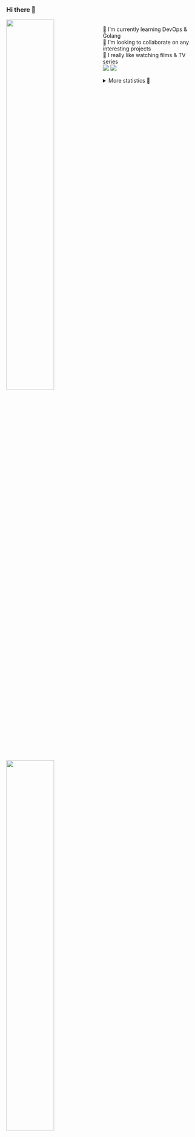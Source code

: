 ### Hi there 👋


[<img align="left" width="50%" src="https://github-readme-stats.vercel.app/api?username=rufusnufus&hide=issues&show_icons=true&count_private=true&theme=transparent&title_color=FF6F40&text_color=FBF9F8&icon_color=F48242&hide_border=true&hide_title=true#gh-dark-mode-only">](https://metrics.lecoq.io/rufusnufus#gh-dark-mode-only)
[<img align="left" width="50%" src="https://github-readme-stats.vercel.app/api?username=rufusnufus&hide=issues&show_icons=true&count_private=true&theme=transparent&title_color=FF6533&text_color=4D4644&icon_color=FF8038&hide_border=true&hide_title=true#gh-light-mode-only">](https://metrics.lecoq.io/rufusnufus#gh-light-mode-only)

<p>
  <br>
  🌱 I’m currently learning DevOps & Golang</br>
  👯 I’m looking to collaborate on any interesting projects</br>
  🎥 I really like watching films & TV series</br>
  <a href="https://linkedin.com/in/rufusnufus"><img src="https://img.shields.io/badge/linkedin-0077B5.svg?style=for-the-badge&logo=linkedin&logoColor=white"/></a>
  <a href="https://t.me/rufusnufus"><img src="https://img.shields.io/badge/-telegram-black?style=for-the-badge&color=blue&logo=telegram"/></a>
</p>

<p text-align="left">
<details>
  <summary>More statistics 👀</summary><br/>

<!--START_SECTION:waka-->
![Code Time](http://img.shields.io/badge/Code%20Time-140%20hrs%2034%20mins-blue)

![Profile Views](http://img.shields.io/badge/Profile%20Views-0-blue)

**I'm an Early 🐤** 

```text
🌞 Morning      124 commits       ████░░░░░░░░░░░░░░░░░░░░░   19.11 % 
🌆 Daytime      335 commits       █████████████░░░░░░░░░░░░   51.62 % 
🌃 Evening      158 commits       ██████░░░░░░░░░░░░░░░░░░░   24.35 % 
🌙 Night         32 commits       █░░░░░░░░░░░░░░░░░░░░░░░░   04.93 % 

```
📅 **I'm Most Productive on Monday** 

```text
Monday         133 commits       █████░░░░░░░░░░░░░░░░░░░░   20.49 % 
Tuesday        130 commits       █████░░░░░░░░░░░░░░░░░░░░   20.03 % 
Wednesday      100 commits       ███░░░░░░░░░░░░░░░░░░░░░░   15.41 % 
Thursday       117 commits       ████░░░░░░░░░░░░░░░░░░░░░   18.03 % 
Friday         108 commits       ████░░░░░░░░░░░░░░░░░░░░░   16.64 % 
Saturday        39 commits       █░░░░░░░░░░░░░░░░░░░░░░░░   06.01 % 
Sunday          22 commits       ░░░░░░░░░░░░░░░░░░░░░░░░░   03.39 % 

```


📊 **This Week I Spent My Time On** 

```text
💬 Programming Languages: 
YAML                     13 hrs 53 mins      █████████████░░░░░░░░░░░░   53.59 % 
Other                    8 hrs 44 mins       ████████░░░░░░░░░░░░░░░░░   33.75 % 
Bash                     1 hr 42 mins        █░░░░░░░░░░░░░░░░░░░░░░░░   06.57 % 
HCL                      1 hr 11 mins        █░░░░░░░░░░░░░░░░░░░░░░░░   04.57 % 
Terraform                9 mins              ░░░░░░░░░░░░░░░░░░░░░░░░░   00.62 % 

🔥 Editors: 
VS Code                  24 hrs 13 mins      ███████████████████████░░   93.47 % 
iTerm2                   1 hr 41 mins        █░░░░░░░░░░░░░░░░░░░░░░░░   06.53 % 

```

**I Mostly Code in Python** 

```text
Python                   9 repos             ███████░░░░░░░░░░░░░░░░░░   28.12 % 
Java                     4 repos             ███░░░░░░░░░░░░░░░░░░░░░░   12.50 % 
Jupyter Notebook         4 repos             ███░░░░░░░░░░░░░░░░░░░░░░   12.50 % 
JavaScript               3 repos             ██░░░░░░░░░░░░░░░░░░░░░░░   09.38 % 
HTML                     3 repos             ██░░░░░░░░░░░░░░░░░░░░░░░   09.38 % 

```



 Last Updated on 17/02/2023 00:44:20 UTC
<!--END_SECTION:waka-->

</details>
</p>

